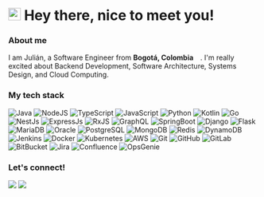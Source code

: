 <h1>
  <img src="https://emojis.slackmojis.com/emojis/images/1531849430/4246/blob-sunglasses.gif?1531849430" height="25"/> 
  Hey there, nice to meet you!
</h1>

<h3>About me</h3>

<p>
  I am Julián, a Software Engineer from <b>Bogotá, Colombia</b> <img src="https://cdn-icons-png.flaticon.com/128/197/197575.png" height="10">. I'm really excited about Backend Development, Software Architecture, Systems Design, and Cloud Computing.
</p>

<h3>My tech stack</h3>

<p>
  <img alt="Java" src="https://img.shields.io/badge/-Java-blue?style=flat-square&logo=coffeescript&logoColor=white" />
  <img alt="NodeJS" src="https://img.shields.io/badge/-NodeJS-339933?style=flat-square&logo=node.js&logoColor=white" />
  <img alt="TypeScript" src="https://img.shields.io/badge/-TypeScript-blue?style=flat-square&logo=typescript&logoColor=white" />
  <img alt="JavaScript" src="https://img.shields.io/badge/-JavaScript-f0db4f?style=flat-square&logo=javascript&logoColor=white" />
  <img alt="Python" src="https://img.shields.io/badge/-Python-3776AB?style=flat-square&logo=python&logoColor=white" />
  <img alt="Kotlin" src="https://img.shields.io/badge/-Kotlin-7F52FF?style=flat-square&logo=kotlin&logoColor=white" />
  <img alt="Go" src="https://img.shields.io/badge/-Go-00ADD8?style=flat-square&logo=go&logoColor=white" />
  <img alt="NestJs" src="https://img.shields.io/badge/-NestJS-ea2845?style=flat-square&logo=nestjs&logoColor=white" />
  <img alt="ExpressJs" src="https://img.shields.io/badge/-ExpressJS-000000?style=flat-square&logo=express&logoColor=white" />
  <img alt="RxJS" src="https://img.shields.io/badge/-RxJs-B7178C?style=flat-square&logo=reactivex&logoColor=white" />
  <img alt="GraphQL" src="https://img.shields.io/badge/-GraphQL-E10098?style=flat-square&logo=graphql&logoColor=white" />
  <img alt="SpringBoot" src="https://img.shields.io/badge/-SpringBoot-6DB33F?style=flat-square&logo=spring&logoColor=white" />
  <img alt="Django" src="https://img.shields.io/badge/-Django-092E20?style=flat-square&logo=django&logoColor=white" />
  <img alt="Flask" src="https://img.shields.io/badge/-Flask-black?style=flat-square&logo=flask&logoColor=white" />
  <img alt="MariaDB" src="https://img.shields.io/badge/-MariaDB-003545?style=flat-square&logo=mariadb&logoColor=white" />
  <img alt="Oracle" src="https://img.shields.io/badge/-Oracle-F80000?style=flat-square&logo=oracle&logoColor=white" />
  <img alt="PostgreSQL" src="https://img.shields.io/badge/-PostgreSQL-4169E1?style=flat-square&logo=postgresql&logoColor=white" />
  <img alt="MongoDB" src="https://img.shields.io/badge/-MongoDB-13aa52?style=flat-square&logo=mongodb&logoColor=white" />
  <img alt="Redis" src="https://img.shields.io/badge/-Redis-DC382D?style=flat-square&logo=redis&logoColor=white" />
  <img alt="DynamoDB" src="https://img.shields.io/badge/-DynamoDB-4053D6?style=flat-square&logo=amazondynamodb&logoColor=white" />
  <img alt="Jenkins" src="https://img.shields.io/badge/-Jenkins-D24939?style=flat-square&logo=jenkins&logoColor=white" />
  <img alt="Docker" src="https://img.shields.io/badge/-Docker-46a2f1?style=flat-square&logo=docker&logoColor=white" />
  <img alt="Kubernetes" src="https://img.shields.io/badge/-Kubernetes-326CE5?style=flat-square&logo=kubernetes&logoColor=white" />
  <img alt="AWS" src="https://img.shields.io/badge/-AWS-orange?style=flat-square&logo=amazonaws&logoColor=white" />
  <img alt="Git" src="https://img.shields.io/badge/-Git-F05032?style=flat-square&logo=git&logoColor=white" />
  <img alt="GitHub" src="https://img.shields.io/badge/-GitHub-black?style=flat-square&logo=github&logoColor=white" />
  <img alt="GitLab" src="https://img.shields.io/badge/-GitLab-FC6D26?style=flat-square&logo=gitlab&logoColor=white" />
  <img alt="BitBucket" src="https://img.shields.io/badge/-BitBucket-0052CC?style=flat-square&logo=bitbucket&logoColor=white" />
  <img alt="Jira" src="https://img.shields.io/badge/-Jira-0052CC?style=flat-square&logo=jira&logoColor=white" />
  <img alt="Confluence" src="https://img.shields.io/badge/-Confluence-172B4D?style=flat-square&logo=confluence&logoColor=white" />
  <img alt="OpsGenie" src="https://img.shields.io/badge/-OpsGenie-172B4D?style=flat-square&logo=opsgenie&logoColor=white" />
</p>

<h3>Let's connect!</h3>

<p>
  <img src="https://img.shields.io/badge/-LinkedIn-blue?style=flat-square&logo=linkedin&logoColor=white&link=https%3A%2F%2Fwww.linkedin.com%2Fin%2Fjuliandresbv%2F">
  <img src="https://img.shields.io/badge/-GitHub-black?style=flat-square&logo=github&logoColor=white&link=https%3A%2F%2Fgithub.com%2Fjuliandresbv">
</p>